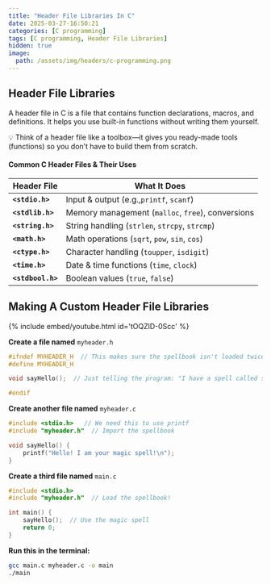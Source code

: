 ```yaml
---
title: "Header File Libraries In C"
date: 2025-03-27-16:50:21
categories: [C programming]
tags: [C programming, Header File Libraries]
hidden: true
image:
  path: /assets/img/headers/c-programming.png
---
```


## **Header File Libraries**

A header file in C is a file that contains function declarations, macros, and definitions. It helps you use built-in functions without writing them yourself.

💡 Think of a header file like a toolbox—it gives you ready-made tools (functions) so you don’t have to build them from scratch.

#### **Common C Header Files & Their Uses**

| **Header File**   | **What It Does**                                  |
| ----------------- | ------------------------------------------------- |
| **`<stdio.h>`**   | Input & output (e.g.,`printf`, `scanf`)           |
| **`<stdlib.h>`**  | Memory management (`malloc`, `free`), conversions |
| **`<string.h>`**  | String handling (`strlen`, `strcpy`, `strcmp`)    |
| **`<math.h>`**    | Math operations (`sqrt`, `pow`, `sin`, `cos`)     |
| **`<ctype.h>`**   | Character handling (`toupper`, `isdigit`)         |
| **`<time.h>`**    | Date & time functions (`time`, `clock`)           |
| **`<stdbool.h>`** | Boolean values (`true`, `false`)                  |

## **Making A Custom Header File Libraries**

{% include embed/youtube.html id='tOQZlD-0Scc' %}

**Create a file named** `myheader.h`

```c
#ifndef MYHEADER_H  // This makes sure the spellbook isn't loaded twice
#define MYHEADER_H

void sayHello();  // Just telling the program: "I have a spell called sayHello!"

#endif

```

**Create another file named** `myheader.c`

```c
#include <stdio.h>   // We need this to use printf
#include "myheader.h"  // Import the spellbook

void sayHello() {
    printf("Hello! I am your magic spell!\n");
}
```

**Create a third file named** `main.c`

```c
#include <stdio.h>
#include "myheader.h"  // Load the spellbook!

int main() {
    sayHello();  // Use the magic spell
    return 0;
}
```

**Run this in the terminal:**

```bash
gcc main.c myheader.c -o main
./main
```
